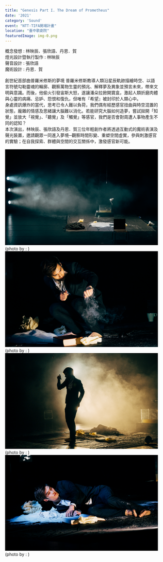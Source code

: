 ```yaml
---
title: "Genesis Part I. The Dream of Prometheus"
date: '2021'
category: 'Sound'
event: "NTT-TIFA開場計畫"
location: "臺中歌劇院"
featuredImage: img-0.png
---
```

  <div class="box">
      <div class="dscrptn">
        概念發想 : 林映辰、張欣語、丹恩．賀<br>
燈光設計暨執行製作 : 林映辰<br>
聲音設計 : 張欣語<br>
魔術設計 : 丹恩．賀<br>
<br>
創世紀首部曲普羅米修斯的夢境
普羅米修斯教導人類沿星辰軌跡描繪時空、以語言符號勾勒靈魂的輪廓、觀察萬物生靈的預兆、解釋夢及異象並預言未來，帶來文明與意識。而後，他偷火引發宙斯大怒，遂讓潘朵拉掀開寶盒，激起人類折磨肉體與心靈的病痛、忌妒、怨恨和復仇，但唯有『希望』被封印於人類心中。<br>
身處資訊爆炸的當代，思考已令人難以負荷，我們偶有經歷感官扭曲與時空混置的狀態，龐雜的情感及思緒讓大腦難以消化。若能研究大腦如何造夢，嘗試拋開「知覺」並放大「視覺」、「聽覺」及「觸覺」等感官，我們是否會對周遭人事物產生不同的認知？<br>
本次演出，林映辰、張欣語及丹恩．賀三位年輕創作者將透過互動式的魔術表演及聲光裝置，邀請觀眾一同進入夢境─觀察時間形變、重塑空間虛實，參與刺激感官的實驗；在自我探索、群體與空間的交互關係中，激發感官新可能。<br>
      </div>
  </div>

  <div class="box">
      <div class="dscrptn">
        <br>
      </div>
  </div>

  <div class="box">
      <img class="subimg" src="./img-0.png">
      <div class="photocredit">(photo by : )</div>
  </div>
  <div class="box">
      <img class="subimg" src="./img-1.png">
      <div class="photocredit">(photo by : )</div>
  </div>

  <div class="box">
      <img class="subimg" src="./img-2.png">
      <div class="photocredit">(photo by : )</div>
  </div>

  <div class="box">
      <img class="subimg" src="./img-3.png">
      <div class="photocredit">(photo by : )</div>
  </div>

  <div class="box"></div>


  <div class="box"></div>



